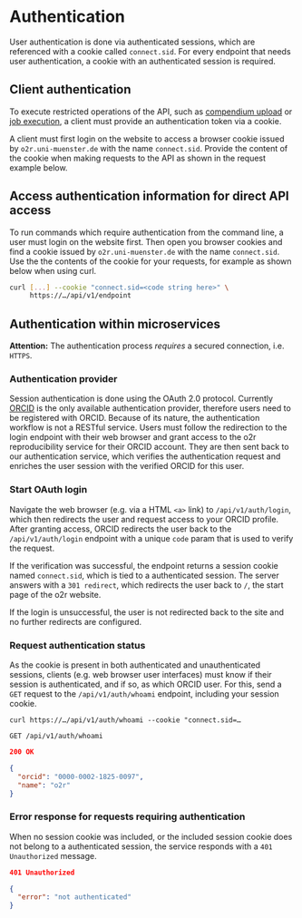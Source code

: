 # Authentication

User authentication is done via authenticated sessions, which are referenced with a cookie called `connect.sid`. For every endpoint that needs user authentication, a cookie with an authenticated session is required.

## Client authentication

To execute restricted operations of the API, such as [compendium upload]() or [job execution](), a client must provide an authentication token via a cookie.

A client must first login on the website to access a browser cookie issued by `o2r.uni-muenster.de` with the name `connect.sid`.
Provide the content of the cookie when making requests to the API as shown in the request example below.

## Access authentication information for direct API access

To run commands which require authentication from the command line, a user must login on the website first.
Then open you browser cookies and find a cookie issued by `o2r.uni-muenster.de` with the name `connect.sid`.
Use the the contents of the cookie for your requests, for example as shown below when using curl.

```bash
curl [...] --cookie "connect.sid=<code string here>" \
     https://…/api/v1/endpoint
```

## Authentication within microservices

**Attention:** The authentication process _requires_ a secured connection, i.e. `HTTPS`.

### Authentication provider

Session authentication is done using the OAuth 2.0 protocol.
Currently [ORCID](https://www.orcid.org) is the only available authentication provider, therefore users need to be registered with ORCID. Because of its nature, the authentication workflow is not a RESTful service.
Users must follow the redirection to the login endpoint with their web browser and grant access to the o2r reproducibility service for their ORCID account.
They are then sent back to our authentication service, which verifies the authentication request and enriches the user session with the verified ORCID for this user.

### Start OAuth login

Navigate the web browser (e.g. via a HTML `<a>` link) to `/api/v1/auth/login`, which then redirects the user and request access to your ORCID profile. After granting access, ORCID redirects the user back to the `/api/v1/auth/login` endpoint with a unique `code` param that is used to verify the request.

If the verification was successful, the endpoint returns a session cookie named `connect.sid`, which is tied to a authenticated session. The server answers with a `301 redirect`, which redirects the user back to `/`, the start page of the o2r website.

If the login is unsuccessful, the user is not redirected back to the site and no further redirects are configured.

### Request authentication status

As the cookie is present in both authenticated and unauthenticated sessions, clients (e.g. web browser user interfaces) must know if their session is authenticated, and if so, as which ORCID user. For this, send a `GET` request to the `/api/v1/auth/whoami` endpoint, including your session cookie.

`curl https://…/api/v1/auth/whoami --cookie "connect.sid=…`

`GET /api/v1/auth/whoami`

```json
200 OK

{
  "orcid": "0000-0002-1825-0097",
  "name": "o2r"
}
```

### Error response for requests requiring authentication

When no session cookie was included, or the included session cookie does not belong to a authenticated session, the service responds with a `401 Unauthorized` message.

```json
401 Unauthorized

{
  "error": "not authenticated"
}
```
